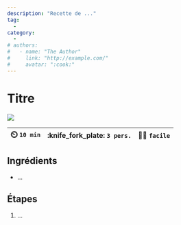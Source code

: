 ```yaml
---
description: "Recette de ..."
tag:
  -
category:
  -
# authors:
#   - name: "The Author"
#     link: "http://example.com/"
#     avatar: ":cook:"
---
```


# Titre

![](https://via.placeholder.com/1280x480)

| :timer_clock: `10 min` | :knife_fork_plate: `3 pers.` | :cook: `facile` |
| :------------------: | :-------------------------------: | :-----------------: |

## Ingrédients

- ...

## Étapes

1. ...

